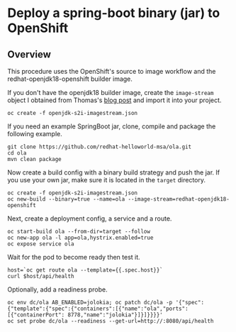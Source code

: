 # Deploy a spring-boot binary (jar) to OpenShift 
## Overview
This procedure uses the OpenShift's source to image workflow and the redhat-openjdk18-openshift builder image.

If you don't have the openjdk18 builder image, create the ```image-stream``` object I obtained from Thomas's [blog post](https://developers.redhat.com/blog/2017/02/23/getting-started-with-openshift-java-s2i/) and import it into your project.

```
oc create -f openjdk-s2i-imagestream.json
```

If you need an example SpringBoot jar, clone, compile and package the following example.
```
git clone https://github.com/redhat-helloworld-msa/ola.git
cd ola
mvn clean package
```

Now create a build config with a binary build strategy and push the jar. If you use your own jar, make sure it is located in the ```target``` directory.
```
oc create -f openjdk-s2i-imagestream.json
oc new-build --binary=true --name=ola --image-stream=redhat-openjdk18-openshift
```
Next, create a deployment config, a service and a route.
```
oc start-build ola --from-dir=target --follow
oc new-app ola -l app=ola,hystrix.enabled=true
oc expose service ola
```

Wait for the pod to become ready then test it.

```
host=`oc get route ola --template={{.spec.host}}`
curl $host/api/health
```

Optionally, add a readiness probe.
```
oc env dc/ola AB_ENABLED=jolokia; oc patch dc/ola -p '{"spec":{"template":{"spec":{"containers":[{"name":"ola","ports":[{"containerPort": 8778,"name":"jolokia"}]}]}}}}'
oc set probe dc/ola --readiness --get-url=http://:8080/api/health
```
